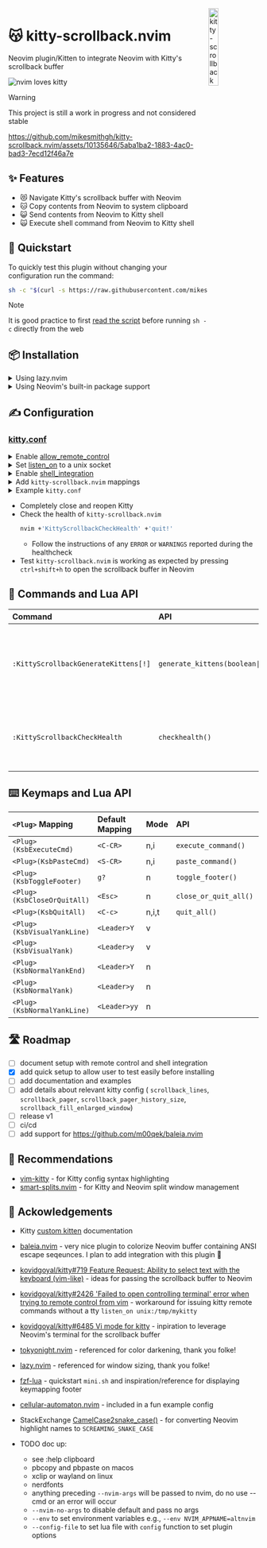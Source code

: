 <img src="https://github.com/mikesmithgh/kitty-scrollback.nvim/assets/10135646/a7357844-e0e4-4053-8c77-6d129528504f" alt="kitty-scrollback" style="width: 20%" align="right" />

# 😽 kitty-scrollback.nvim
Neovim plugin/Kitten to integrate Neovim with Kitty's scrollback buffer

![nvim loves kitty](https://img.shields.io/static/v1?style=fl&label=%E2%9D%A4%EF%B8%8F&message=%F0%9F%90%B1&logo=neovim&labelColor=282828&logoColor=8faa80&color=282828)
> [!WARNING]  
> This project is still a work in progress and not considered stable

https://github.com/mikesmithgh/kitty-scrollback.nvim/assets/10135646/5aba1ba2-1883-4ac0-bad3-7ecd12f46a7e

## ✨ Features
- 😻 Navigate Kitty's scrollback buffer with Neovim
- 🐱 Copy contents from Neovim to system clipboard
- 😺 Send contents from Neovim to Kitty shell
- 🙀 Execute shell command from Neovim to Kitty shell

## 🏃 Quickstart

To quickly test this plugin without changing your configuration run the command:
```sh
sh -c "$(curl -s https://raw.githubusercontent.com/mikesmithgh/kitty-scrollback.nvim/main/scripts/mini.sh)"
```
> [!NOTE]  
> It is good practice to first
> [read the script](https://github.com/mikesmithgh/kitty-scrollback.nvim/blob/main/scripts/mini.sh)
> before running `sh -c` directly from the web

## 📦 Installation

<details>

<summary>Using lazy.nvim</summary>

### [lazy.nvim](https://github.com/folke/lazy.nvim)
```lua
  {
    'mikesmithgh/kitty-scrollback.nvim',
    enabled = true,
    lazy = true,
    cmd = { 'KittyScrollbackGenerateKittens', 'KittyScrollbackCheckHealth' },
    config = function()
      require('kitty-scrollback').setup()
    end,
  }
```

</details>
<details>

<summary>Using Neovim's built-in package support</summary>

### [pack](https://neovim.io/doc/user/usr_05.html#05.4)
```bash
mkdir -p "$HOME/.local/share/nvim/site/pack/mikesmithgh/start/"
cd $HOME/.local/share/nvim/site/pack/mikesmithgh/start
git clone git@github.com:mikesmithgh/kitty-scrollback.nvim.git
nvim -u NONE -c "helptags kitty-scrollback.nvim/doc" -c q
mkdir -p "$HOME/.config/nvim"
echo "require('kitty-scrollback').setup()" >> "$HOME/.config/nvim/init.lua"
```

</details>

## ✍️ Configuration

### [kitty.conf](https://sw.kovidgoyal.net/kitty/conf/)

<details>
<summary>Enable <a href="https://sw.kovidgoyal.net/kitty/conf/#opt-kitty.allow_remote_control">allow_remote_control</a></summary>

  - Valid values are `yes`, `socket`, `socket-only`
  - If `kitty-scrollback.nvim` is the only application controlling Kitty then `socket-only` is preferred to continue denying TTY requests.

</details>
<details>
<summary>Set <a href="https://sw.kovidgoyal.net/kitty/conf/#opt-kitty.listen_on">listen_on</a> to a unix socket</summary>

  - For example, `listen_on unix:/tmp/kitty`

</details>
<details>
<summary>Enable <a href="https://sw.kovidgoyal.net/kitty/conf/#opt-kitty.shell_integration">shell_integration</a></summary>

  - Set `shell_integration` to `enabled`
  - Do not add the option `no-prompt-mark`

</details>
<details>
<summary>Add <code>kitty-scrollback.nvim</code> mappings</summary>

  - Generate default Kitten mappings and add to `kitty.conf`
  ```sh
  nvim --headless +'KittyScrollbackGenerateKittens' +'set nonumber' +'set norelativenumber' +'%print' +'quit!' 2>&1
  ```

</details>
<details>
<summary>Example <code>kitty.conf</code></summary>

  ```sh
  allow_remote_control yes
  listen_on unix:/tmp/kitty
  shell_integration enabled
  
  # kitty-scrollback.nvim Kitten alias
  action_alias kitty_scrollback_nvim kitten /Users/mike/gitrepos/kitty-scrollback.nvim/python/kitty_scrollback_nvim.py --cwd /Users/mike/gitrepos/kitty-scrollback.nvim/lua/kitty-scrollback/configs
   
  # Browse scrollback buffer in nvim
  map ctrl+shift+h kitty_scrollback_nvim
  # Browse output of the last shell command in nvim
  map ctrl+shift+g kitty_scrollback_nvim --config-file get_text_last_cmd_output.lua
  # Show clicked command output in nvim
  mouse_map ctrl+shift+right press ungrabbed combine : mouse_select_command_output : kitty_scrollback_nvim --config-file get_text_last_visited_cmd_output.lua
  ```
  
</details>

- Completely close and reopen Kitty
- Check the health of `kitty-scrollback.nvim`
  ```sh
  nvim +'KittyScrollbackCheckHealth' +'quit!'
  ```
  - Follow the instructions of any `ERROR` or `WARNINGS` reported during the healthcheck
- Test `kitty-scrollback.nvim` is working as expected by pressing `ctrl+shift+h` to open the scrollback buffer in Neovim

## 🫡 Commands and Lua API
| Command                              | API                              | Description                                                             |
| :----------------------------------- | :------------------------------- | :---------------------------------------------------------------------- |
| `:KittyScrollbackGenerateKittens[!]` | `generate_kittens(boolean\|nil)` | Generate Kitten commands used as reference for configuring `kitty.conf` |                 
| `:KittyScrollbackCheckHealth`        | `checkhealth()`                  | Run `:checkhealth kitty-scrollback` in the context of Kitty             |

## ⌨️ Keymaps and Lua API
| `<Plug>` Mapping            | Default Mapping | Mode  | API                   | Description    |
| :-------------------------- | :-------------- | :---- | :-------------------- | :--------------|
| `<Plug>(KsbExecuteCmd)`     | `<C-CR>`        | n,i   | `execute_command()`   |                |
| `<Plug>(KsbPasteCmd)`       | `<S-CR>`        | n,i   | `paste_command()`     |                |
| `<Plug>(KsbToggleFooter)`   | `g?`            | n     | `toggle_footer()`     |                |
| `<Plug>(KsbCloseOrQuitAll)` | `<Esc>`         | n     | `close_or_quit_all()` |                |
| `<Plug>(KsbQuitAll)`        | `<C-c>`         | n,i,t | `quit_all()`          |                |
| `<Plug>(KsbVisualYankLine)` | `<Leader>Y`     | v     |                       | Maps to `"+Y`  |
| `<Plug>(KsbVisualYank)`     | `<Leader>y`     | v     |                       | Maps to `"+y`  |
| `<Plug>(KsbNormalYankEnd)`  | `<Leader>Y`     | n     |                       | Maps to `"+y$` |
| `<Plug>(KsbNormalYank)`     | `<Leader>y`     | n     |                       | Maps to `"+y`  |
| `<Plug>(KsbNormalYankLine)` | `<Leader>yy`    | n     |                       | Maps to `"+yy` |

## 🛣️ Roadmap
- [ ] document setup with remote control and shell integration
- [x] add quick setup to allow user to test easily before installing
- [ ] add documentation and examples
- [ ] add details about relevant kitty config ( `scrollback_lines`, `scrollback_pager`, `scrollback_pager_history_size`, `scrollback_fill_enlarged_window`)
- [ ] release v1
- [ ] ci/cd
- [ ] add support for https://github.com/m00qek/baleia.nvim

## 👏 Recommendations
- [vim-kitty](https://github.com/fladson/vim-kitty) - for Kitty config syntax highlighting
- [smart-splits.nvim](https://github.com/mrjones2014/smart-splits.nvim) - for Kitty and Neovim split window management 

## 🤝 Ackowledgements
- Kitty [custom kitten](https://sw.kovidgoyal.net/kitty/kittens/custom/) documentation
- [baleia.nvim](https://github.com/m00qek/baleia.nvim) - very nice plugin to colorize Neovim buffer containing ANSI escape seqeunces. I plan to add integration with this plugin 🤝
- [kovidgoyal/kitty#719 Feature Request: Ability to select text with the keyboard (vim-like)](https://github.com/kovidgoyal/kitty/issues/719) - ideas for passing the scrollback buffer to Neovim
- [kovidgoyal/kitty#2426 'Failed to open controlling terminal' error when trying to remote control from vim](https://github.com/kovidgoyal/kitty/issues/2426) - workaround for issuing kitty remote commands without a tty `listen_on unix:/tmp/mykitty`
- [kovidgoyal/kitty#6485 Vi mode for kitty](https://github.com/kovidgoyal/kitty/discussions/6485) - inpiration to leverage Neovim's terminal for the scrollback buffer
- [tokyonight.nvim](https://github.com/folke/tokyonight.nvim) - referenced for color darkening, thank you folke!
- [lazy.nvim](https://github.com/folke/lazy.nvim) - referenced for window sizing, thank you folke!
- [fzf-lua](https://github.com/ibhagwan/fzf-lua) - quickstart `mini.sh` and inspiration/reference for displaying keymapping footer
- [cellular-automaton.nvim](https://github.com/Eandrju/cellular-automaton.nvim) - included in a fun example config
- StackExchange [CamelCase2snake_case()](https://codegolf.stackexchange.com/a/177958/119424) - for converting Neovim highlight names to `SCREAMING_SNAKE_CASE`

- TODO doc up:
  - see :help clipboard
  - pbcopy and pbpaste on macos
  - xclip or wayland on linux
  - nerdfonts
  - anything preceding `--nvim-args` will be passed to nvim, do no use --cmd or an error will occur
  - `--nvim-no-args` to disable default and pass no args
  - `--env` to set environment variables e.g., `--env NVIM_APPNAME=altnvim`
  - `--config-file` to set lua file with `config` function to set plugin options
